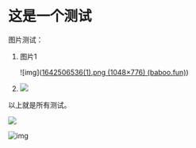 # 这是一个测试
图片测试：

1. 图片1

   ![img]([1642506536(1).png (1048×776) (baboo.fun)](https://cos.baboo.fun/1642506536(1).png))

2. <img src="http://img.baboo.fun/19.01/1642506536(1).png">



以上就是所有测试。

<img src="https://cos.baboo.fun/1642506536(1).png">



![img](https://cos.baboo.fun/1642506536(1).png)